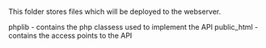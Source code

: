 
This folder stores files which will be deployed to the webserver.

phplib         - contains the php classess used to implement the API
public_html    - contains the access points to the API
